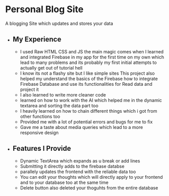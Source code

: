 
# Personal Blog Site

A blogging Site which updates and stores your data

- My Experience
  - 
  - I used Raw HTML CSS and JS the main magic comes when I learned and integrated Firebase in my app for the first time on my own which lead to many problems and its probably my first initial attempts to actually get out of tutorial hell
  - I know its not a flashy site but I like simple sites This project also helped my understand the basics of the Firebase how to integrate Firebase Database and use its functionalities for Read data and project it 
  - I also learned to write more cleaner code
  - learned on how to work with the AI which helped me in the dynamic textarea and sorting the data part too 
  - I heavily learned on how to chain different things which i got from other functions too 
  - Provided me with a lot of potential errors and bugs for me to fix
  - Gave me a taste about media queries which lead to a more responsive design 


- Features I Provide
  - 
  - Dynamic TextArea which expands as u break or add lines
  - Submitting it directly adds to the firebase databse 
  - parallely updates the frontend with the reliable data too 
  - You can edit your thoughts which will directly apply to your frontend and to your database too at the same time 
  - Delete button also deleted your thoguhts from the entire database

